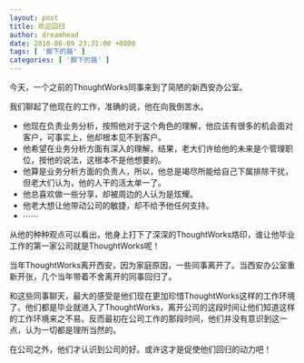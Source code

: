 ```yaml
---
layout: post
title: 欢迎回归
author: dreamhead
date: 2010-06-09 23:31:00 +0800
tags: [ '脚下的路' ]
categories: [ '脚下的路' ]
---
```


今天，一个之前的ThoughtWorks同事来到了简陋的新西安办公室。  
  
我们聊起了他现在的工作，准确的说，他在向我倒苦水。

- 他现在负责业务分析，按照他对于这个角色的理解，他应该有很多的机会面对客户，可事实上，他却根本见不到客户。
- 他希望在业务分析方面有深入的理解，结果，老大们许给他的未来是个管理职位，按他的说法，这根本不是他想要的。
- 他算是业务分析方面的负责人，所以，他总是竭尽所能给自己下属排除干扰，但老大们认为，他的人干的活太单一了。
- 他总喜欢做一些分享，却被周边的人认为是炫耀。
- 他老大想让他带动公司的敏捷，却不给予他任何支持。
- ⋯⋯

从他的种种观点可以看出，他身上打下了深深的ThoughtWorks烙印，谁让他毕业工作的第一家公司就是ThoughtWorks呢！  
  
当年ThoughtWorks离开西安，因为家庭原因，一些同事离开了。当西安办公室重新开张，几个当年带着不舍离开的同事回归了。  
  
和这些同事聊天，最大的感受是他们现在更加珍惜ThoughtWorks这样的工作环境了。他们都是毕业就进入了ThoughtWorks，离开公司的这段时间让他们知道这样的工作环境来之不易。反而最初在公司工作的那段时间，他们并没有意识到这一点，认为一切都是理所当然的。

在公司之外，他们才认识到公司的好。或许这才是促使他们回归的动力吧！


